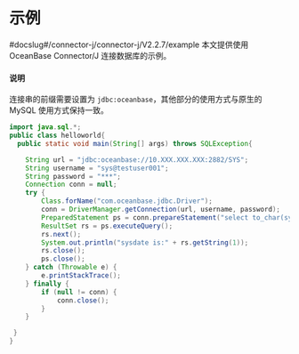 # 示例 

#docslug#/connector-j/connector-j/V2.2.7/example
本文提供使用 OceanBase Connector/J 连接数据库的示例。

<main id="notice" type='explain'>
    <h4>说明</h4>
    <p>连接串的前缀需要设置为 <code>jdbc:oceanbase</code>，其他部分的使用方式与原生的 MySQL 使用方式保持一致。</p>
</main>



```java
import java.sql.*;
public class helloworld{
  public static void main(String[] args) throws SQLException{

    String url = "jdbc:oceanbase://10.XXX.XXX.XXX:2882/SYS";
    String username = "sys@testuser001";
    String password = "***";    
    Connection conn = null;
    try {
        Class.forName("com.oceanbase.jdbc.Driver");
        conn = DriverManager.getConnection(url, username, password);
        PreparedStatement ps = conn.prepareStatement("select to_char(sysdate,'yyyy-MM-dd HH24:mi:ss') from dual;");
        ResultSet rs = ps.executeQuery();
        rs.next();
        System.out.println("sysdate is:" + rs.getString(1));
        rs.close();
        ps.close();
    } catch (Throwable e) {
        e.printStackTrace();
    } finally {
        if (null != conn) {
            conn.close();
        }
    }

 }
}
```



